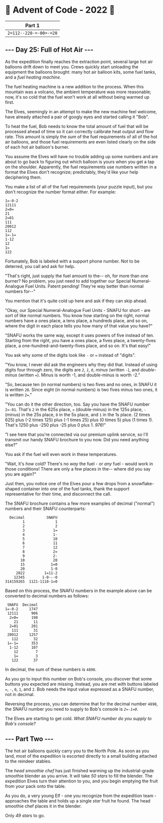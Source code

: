 # 🎄 Advent of Code - 2022 🎄
| Part 1 |
| ------ |
| `2=112--220-=-00=-=20` |

<h2>--- Day 25: Full of Hot Air ---</h2><p>As the expedition finally reaches the extraction point, several large hot air balloons drift down to meet you. Crews quickly start unloading the equipment the balloons brought: many hot air balloon kits, some fuel tanks, and a <em>fuel heating machine</em>.</p>
<p>The fuel heating machine is a new addition to the process. When this mountain was a volcano, the ambient temperature was more reasonable; now, it's so cold that the fuel won't work at all without being warmed up first.</p>
<p>The Elves, seemingly in an attempt to make the new machine feel welcome, have already attached a pair of googly eyes and started calling it "Bob".</p>
<p>To heat the fuel, Bob needs to know the total amount of fuel that will be processed ahead of time so it can correctly calibrate heat output and flow rate. This amount is simply the <em>sum</em> of the fuel requirements of all of the hot air balloons, and those fuel requirements are even listed clearly on the side of each hot air balloon's burner.</p>
<p>You assume the Elves will have no trouble adding up some numbers and are about to go back to figuring out which balloon is yours when you get a tap on the shoulder. Apparently, the fuel requirements use numbers written in a format the Elves don't recognize; predictably, they'd like your help deciphering them.</p>
<p>You make a list of all of the fuel requirements (your puzzle input), but you don't recognize the number format either. For example:</p>
<pre><code>1=-0-2
12111
2=0=
21
2=01
111
20012
112
1=-1=
1-12
12
1=
122
</code></pre>
<p>Fortunately, Bob is labeled with a support phone number. Not to be deterred, you call and ask for help.</p>
<p>"That's right, just supply the fuel amount to the-- oh, for more than one burner? No problem, you just need to add together our Special Numeral-Analogue Fuel Units. Patent pending! They're way better than normal numbers for--"</p>
<p>You mention that it's quite cold up here and ask if they can skip ahead.</p>
<p>"Okay, our Special Numeral-Analogue Fuel Units - SNAFU for short - are sort of like normal numbers. You know how starting on the right, normal numbers have a ones place, a tens place, a hundreds place, and so on, where the digit in each place tells you how many of that value you have?"</p>
<p>"SNAFU works the same way, except it uses powers of five instead of ten. Starting from the right, you have a ones place, a fives place, a twenty-fives place, a one-hundred-and-twenty-fives place, and so on. It's that easy!"</p>
<p>You ask why some of the digits look like <code>-</code> or <code>=</code> instead of "digits".</p>
<p>"You know, I never did ask the engineers why they did that. Instead of using digits four through zero, the digits are <code><em>2</em></code>, <code><em>1</em></code>, <code><em>0</em></code>, <em>minus</em> (written <code>-</code>), and <em>double-minus</em> (written <code>=</code>). Minus is worth -1, and double-minus is worth -2."</p>
<p>"So, because ten (in normal numbers) is two fives and no ones, in SNAFU it is written <code>20</code>. Since eight (in normal numbers) is two fives minus two ones, it is written <code>2=</code>."</p>
<p>"You can do it the other direction, too. Say you have the SNAFU number <code>2=-01</code>. That's <code>2</code> in the 625s place, <code>=</code> (double-minus) in the 125s place, <code>-</code> (minus) in the 25s place, <code>0</code> in the 5s place, and <code>1</code> in the 1s place. (2 times 625) plus (-2 times 125) plus (-1 times 25) plus (0 times 5) plus (1 times 1). That's 1250 plus -250 plus -25 plus 0 plus 1. <em>976</em>!"</p>
<p>"I see here that you're connected via our premium uplink service, so I'll transmit our handy SNAFU brochure to you now. Did you need anything else?"</p>
<p>You ask if the fuel will even work in these temperatures.</p>
<p>"Wait, it's <em>how</em> cold? There's no <em>way</em> the fuel - or <em>any</em> fuel - would work in those conditions! There are only a few places in the-- where did you say you are again?"</p>
<p>Just then, you notice one of the Elves pour a few drops from a snowflake-shaped container into one of the fuel tanks, thank the support representative for their time, and disconnect the call.</p>
<p>The SNAFU brochure contains a few more examples of decimal ("normal") numbers and their SNAFU counterparts:</p>
<pre><code>  Decimal          SNAFU
        1              1
        2              2
        3             1=
        4             1-
        5             10
        6             11
        7             12
        8             2=
        9             2-
       10             20
       15            1=0
       20            1-0
     2022         1=11-2
    12345        1-0---0
314159265  1121-1110-1=0
</code></pre>
<p>Based on this process, the SNAFU numbers in the example above can be converted to decimal numbers as follows:</p>
<pre><code> SNAFU  Decimal
1=-0-2     1747
 12111      906
  2=0=      198
    21       11
  2=01      201
   111       31
 20012     1257
   112       32
 1=-1=      353
  1-12      107
    12        7
    1=        3
   122       37
</code></pre>
<p>In decimal, the sum of these numbers is <code>4890</code>.</p>
<p>As you go to input this number on Bob's console, you discover that some buttons you expected are missing. Instead, you are met with buttons labeled <code>=</code>, <code>-</code>, <code>0</code>, <code>1</code>, and <code>2</code>. Bob needs the input value expressed as a SNAFU number, not in decimal.</p>
<p>Reversing the process, you can determine that for the decimal number <code>4890</code>, the SNAFU number you need to supply to Bob's console is <code><em>2=-1=0</em></code>.</p>
<p>The Elves are starting to get cold. <em>What SNAFU number do you supply to Bob's console?</em></p>

<h2 id="part2">--- Part Two ---</h2><p>The <span title="You notice an engraving on the equipment: Balanced Quinary Industries.">hot air balloons</span> quickly carry you to the North Pole. As soon as you land, most of the expedition is escorted directly to a small building attached to the reindeer stables.</p>
<p>The <em>head smoothie chef</em> has just finished warming up the industrial-grade smoothie blender as you arrive. It will take <em class="star">50 stars</em> to fill the blender. The expedition Elves turn their attention to you, and you begin emptying the fruit from your pack onto the table.</p>
<p>As you do, a very young Elf - one you recognize from the expedition team - approaches the table and holds up a single <em class="star">star</em> fruit he found. The head smoothie chef places it in the blender.</p>
<p>Only <em class="star">49 stars</em> to go.</p>
